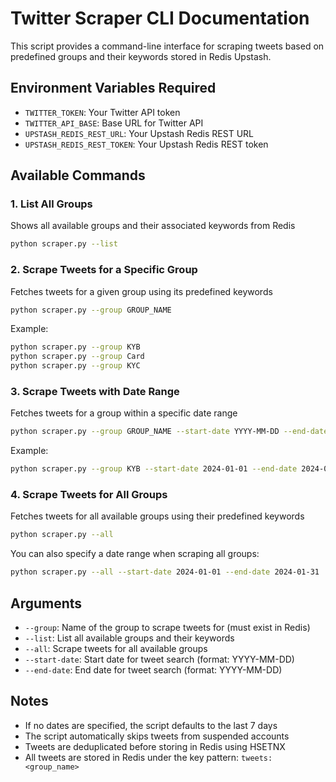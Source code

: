 # Twitter Scraper CLI Documentation

This script provides a command-line interface for scraping tweets based on predefined groups
and their keywords stored in Redis Upstash.

## Environment Variables Required

- `TWITTER_TOKEN`: Your Twitter API token
- `TWITTER_API_BASE`: Base URL for Twitter API
- `UPSTASH_REDIS_REST_URL`: Your Upstash Redis REST URL
- `UPSTASH_REDIS_REST_TOKEN`: Your Upstash Redis REST token

## Available Commands

### 1. List All Groups
Shows all available groups and their associated keywords from Redis
```bash
python scraper.py --list
```

### 2. Scrape Tweets for a Specific Group
Fetches tweets for a given group using its predefined keywords
```bash
python scraper.py --group GROUP_NAME
```
Example:
```bash
python scraper.py --group KYB
python scraper.py --group Card
python scraper.py --group KYC
```

### 3. Scrape Tweets with Date Range
Fetches tweets for a group within a specific date range
```bash
python scraper.py --group GROUP_NAME --start-date YYYY-MM-DD --end-date YYYY-MM-DD
```
Example:
```bash
python scraper.py --group KYB --start-date 2024-01-01 --end-date 2024-01-31
```

### 4. Scrape Tweets for All Groups
Fetches tweets for all available groups using their predefined keywords
```bash
python scraper.py --all
```

You can also specify a date range when scraping all groups:
```bash
python scraper.py --all --start-date 2024-01-01 --end-date 2024-01-31
```

## Arguments

- `--group`: Name of the group to scrape tweets for (must exist in Redis)
- `--list`: List all available groups and their keywords
- `--all`: Scrape tweets for all available groups
- `--start-date`: Start date for tweet search (format: YYYY-MM-DD)
- `--end-date`: End date for tweet search (format: YYYY-MM-DD)

## Notes

- If no dates are specified, the script defaults to the last 7 days
- The script automatically skips tweets from suspended accounts
- Tweets are deduplicated before storing in Redis using HSETNX
- All tweets are stored in Redis under the key pattern: `tweets:<group_name>` 